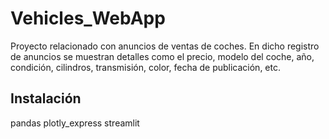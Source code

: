 # Vehicles_WebApp

Proyecto relacionado con anuncios de ventas de coches. En dicho registro de anuncios se muestran detalles como el precio, modelo del coche, año, condición, cilindros, transmisión, color, fecha de publicación, etc.

## Instalación

pandas
plotly_express
streamlit
